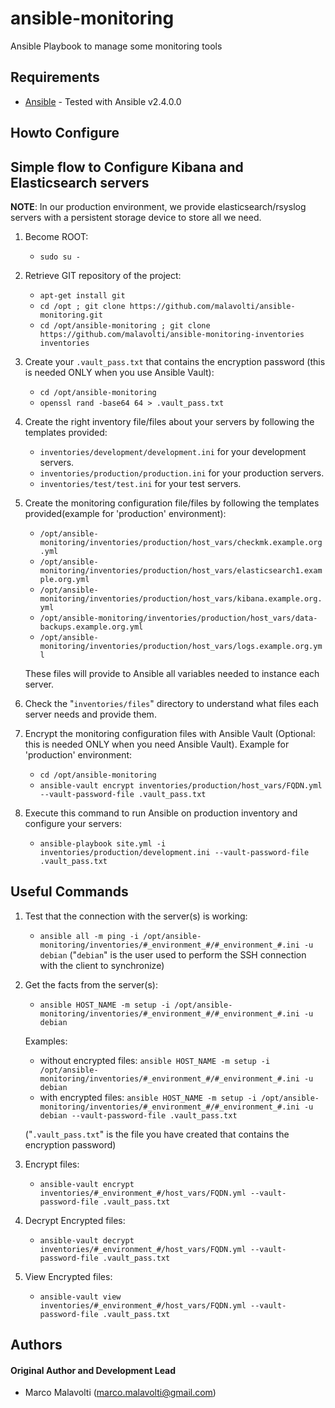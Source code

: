 # ansible-monitoring
Ansible Playbook to manage some monitoring tools

## Requirements

* [Ansible](https://www.ansible.com/) - Tested with Ansible v2.4.0.0

## Howto Configure 

## Simple flow to Configure Kibana and Elasticsearch servers

**NOTE**: In our production environment, we provide elasticsearch/rsyslog servers with a persistent storage device to store all we need.

1. Become ROOT:
   * ```sudo su -```

2. Retrieve GIT repository of the project:
   * ```apt-get install git```
   * ```cd /opt ; git clone https://github.com/malavolti/ansible-monitoring.git```
   * ```cd /opt/ansible-monitoring ; git clone https://github.com/malavolti/ansible-monitoring-inventories inventories```

3. Create your ```.vault_pass.txt``` that contains the encryption password (this is needed ONLY when you use Ansible Vault):
   * ```cd /opt/ansible-monitoring```
   * ```openssl rand -base64 64 > .vault_pass.txt```

4. Create the right inventory file/files about your servers by following the templates provided:
   * ```inventories/development/development.ini``` for your development servers.
   * ```inventories/production/production.ini``` for your production servers.
   * ```inventories/test/test.ini``` for your test servers.

5. Create the monitoring configuration file/files by following the templates provided(example for 'production' environment):
   * ```/opt/ansible-monitoring/inventories/production/host_vars/checkmk.example.org.yml```
   * ```/opt/ansible-monitoring/inventories/production/host_vars/elasticsearch1.example.org.yml```
   * ```/opt/ansible-monitoring/inventories/production/host_vars/kibana.example.org.yml```
   * ```/opt/ansible-monitoring/inventories/production/host_vars/data-backups.example.org.yml```
   * ```/opt/ansible-monitoring/inventories/production/host_vars/logs.example.org.yml```

   These files will provide to Ansible all variables needed to instance each server.

6. Check the "```inventories/files```" directory to understand what files each server needs and provide them.

7. Encrypt the monitoring configuration files with Ansible Vault (Optional: this is needed ONLY when you need Ansible Vault).
   Example for 'production' environment:
   * ```cd /opt/ansible-monitoring```
   * ```ansible-vault encrypt inventories/production/host_vars/FQDN.yml --vault-password-file .vault_pass.txt```

8. Execute this command to run Ansible on production inventory and configure your servers:
   * ```ansible-playbook site.yml -i inventories/production/development.ini --vault-password-file .vault_pass.txt```

## Useful Commands

1. Test that the connection with the server(s) is working:
   * ```ansible all -m ping -i /opt/ansible-monitoring/inventories/#_environment_#/#_environment_#.ini -u debian```
   ("```debian```" is the user used to perform the SSH connection with the client to synchronize)

2. Get the facts from the server(s):
   * ```ansible HOST_NAME -m setup -i /opt/ansible-monitoring/inventories/#_environment_#/#_environment_#.ini -u debian```

   Examples:
      * without encrypted files:
         ```ansible HOST_NAME -m setup -i /opt/ansible-monitoring/inventories/#_environment_#/#_environment_#.ini -u debian```
      * with encrypted files:
         ```ansible HOST_NAME -m setup -i /opt/ansible-monitoring/inventories/#_environment_#/#_environment_#.ini -u debian --vault-password-file .vault_pass.txt```

      ("```.vault_pass.txt```" is the file you have created that contains the encryption password)

3. Encrypt files:
   * ```ansible-vault encrypt inventories/#_environment_#/host_vars/FQDN.yml --vault-password-file .vault_pass.txt```

4. Decrypt Encrypted files:
   * ```ansible-vault decrypt inventories/#_environment_#/host_vars/FQDN.yml --vault-password-file .vault_pass.txt```

5. View Encrypted files:
   * ```ansible-vault view inventories/#_environment_#/host_vars/FQDN.yml --vault-password-file .vault_pass.txt```

## Authors

#### Original Author and Development Lead

* Marco Malavolti (marco.malavolti@gmail.com)
